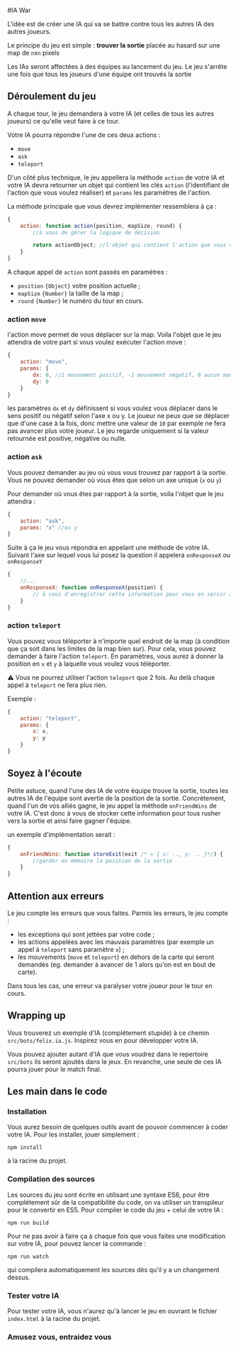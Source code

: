 #IA War

L'idée est de créer une IA qui va se battre contre tous les autres IA des autres joueurs.

Le principe du jeu est simple : **trouver la sortie** placée au hasard sur une map de `n`x`n` pixels

Les IAs seront affectées à des équipes au lancement du jeu. Le jeu s'arrête une fois que tous les joueurs d'une équipe ont trouvés la sortie

## Déroulement du jeu

A chaque tour, le jeu demandera à votre IA (et celles de tous les autres joueurs) ce qu'elle veut faire à ce tour.

Votre IA pourra répondre l'une de ces deux actions : 

- `move`
- `ask`
- `teleport`

D'un côté plus technique, le jeu appellera la méthode `action` de votre IA et votre IA devra retourner un objet qui contient les clés `action` (l'identifiant de l'action que vous voulez réaliser) et `params` les paramètres de l'action.

La méthode principale que vous devrez implémenter ressemblera à ça :

```javascript
{
    action: function action(position, mapSize, round) {
        //à vous de gérer la logique de décision

        return actionObject; //l'objet qui contient l'action que vous voulez exécuter
    }
}
```

A chaque appel de `action` sont passés en paramètres :

- `position` `{Object}` votre position actuelle ;
- `mapSize` `{Number}` la taille de la map ;
- `round` `{Number}` le numéro du tour en cours.

### action `move`

l'action move permet de vous déplacer sur la map. Voila l'objet que le jeu attendra de votre part si vous voulez exécuter l'action move :

```javascript
{
    action: "move",
    params: {
        dx: 0, //1 mouvement positif, -1 mouvement négatif, 0 aucun mouvement sur cet axe
        dy: 0
    }
}
```

les paramètres `dx` et `dy` définissent si vous voulez vous déplacer dans le sens positif ou négatif selon l'axe x ou y. Le joueur ne peux que se déplacer que d'une case à la fois, donc mettre une valeur de `10` par exemple ne fera pas avancer plus votre joueur. Le jeu regarde uniquement si la valeur retournée est positive, négative ou nulle.

### action `ask`

Vous pouvez demander au jeu où vous vous trouvez par rapport à la sortie. Vous ne pouvez demander où vous êtes que selon un axe unique (`x` ou `y`)

Pour demander où vous êtes par rapport à la sortie, voila l'objet que le jeu attendra : 

```javascript
{
    action: "ask",
    params: "x" //ou y
}
```

Suite à ça le jeu vous répondra en appelant une méthode de votre IA. Suivant l'axe sur lequel vous lui posez la question il appelera `onResponseX` ou `onResponseY`

```javascript
{
    //...
    onResponseX: function onResponseX(position) {
        // à vous d'enregistrer cette information pour vous en servir au prochain tour
    }
}
```

### action `teleport`

Vous pouvez vous téléporter à n'importe quel endroit de la map (à condition que ça soit dans les limites de la map bien sur). Pour cela, vous pouvez demander à faire l'action `teleport`. En paramètres, vous aurez à donner la position en `x` et `y` à laquelle vous voulez vous téléporter.

⚠ Vous ne pourrez utiliser l'action `teleport` que 2 fois. Au delà chaque appel à `teleport` ne fera plus rien.

Exemple : 

```javascript
{
    action: "teleport",
    params: {
        x: x,
        y: y
    }
}
```

## Soyez à l'écoute

Petite astuce, quand l'une des IA de votre équipe trouve la sortie, toutes les autres IA de l'équipe sont avertie de la position de la sortie. 
Concrètement, quand l'un de vos alliés gagne, le jeu appel la méthode `onFriendWins` de votre IA. C'est donc à vous de stocker cette information pour tous rusher vers la sortie et ainsi faire gagner l'équipe. 

un exemple d'implémentation serait : 

```javascript
{
    onFriendWins: function storeExit(exit /* = { x: .., y: .. }*/) {
        //garder en mémoire la position de la sortie
    }
}
```

## Attention aux erreurs

Le jeu compte les erreurs que vous faites. Parmis les erreurs, le jeu compte : 

- les exceptions qui sont jettées par votre code ;
- les actions appelées avec les mauvais paramètres (par exemple un appel à `teleport` sans paramètre `x`) ;
- les mouvements (`move` et `teleport`) en dehors de la carte qui seront demandés (eg. demander à avancer de 1 alors qu'on est en bout de carte).

Dans tous les cas, une erreur va paralyser votre joueur pour le tour en cours.

## Wrapping up

Vous trouverez un exemple d'IA (complétement stupide) à ce chemin `src/bots/felix.ia.js`. Inspirez vous en pour développer votre IA.

Vous pouvez ajouter autant d'IA que vous voudrez dans le repertoire `src/bots` ils seront ajoutés dans le jeux. En revanche, une seule de ces IA pourra jouer pour le match final.

## Les main dans le code

### Installation

Vous aurez besoin de quelques outils avant de pouvoir commencer à coder votre IA. Pour les installer, jouer simplement :

    npm install

à la racine du projet.

### Compilation des sources

Les sources du jeu sont écrite en utilisant une syntaxe ES6, pour être complétement sûr de la compatibilité du code, on va utiliser un transpileur pour le convertir en ES5. Pour compiler le code du jeu + celui de votre IA :

    npm run build

Pour ne pas avoir à faire ça à chaque fois que vous faites une modification sur votre IA, pour pouvez lancer la commande :

    npm run watch

qui compilera automatiquement les sources dès qu'il y a un changement dessus.

### Tester votre IA

Pour tester votre IA, vous n'aurez qu'à lancer le jeu en ouvrant le fichier `index.html` à la racine du projet.

### Amusez vous, entraidez vous

